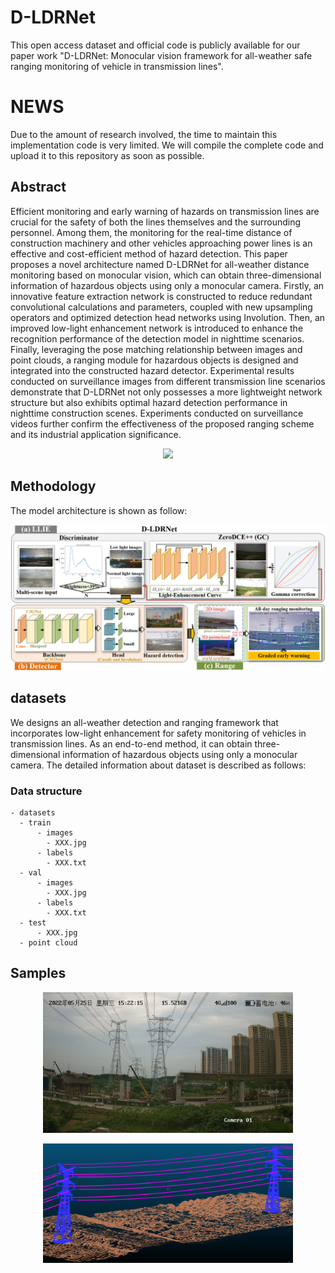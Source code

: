 # D-LDRNet
This open access dataset and official code is publicly available for our paper work "D-LDRNet: Monocular vision framework for all-weather safe ranging monitoring of vehicle in transmission lines". 

# NEWS
Due to the amount of research involved, the time to maintain this implementation code is very limited. We will compile the complete code and upload it to this repository as soon as possible.

## Abstract
Efficient monitoring and early warning of hazards on transmission lines are crucial for the safety of both the lines themselves and the surrounding personnel. Among them, the monitoring for the real-time distance of construction machinery and other vehicles approaching power lines is an effective and cost-efficient method of hazard detection. This paper proposes a novel architecture named D-LDRNet for all-weather distance monitoring based on monocular vision, which can obtain three-dimensional information of hazardous objects using only a monocular camera. Firstly, an innovative feature extraction network is constructed to reduce redundant convolutional calculations and parameters, coupled with new upsampling operators and optimized detection head networks using Involution. Then, an improved low-light enhancement network is introduced to enhance the recognition performance of the detection model in nighttime scenarios. Finally, leveraging the pose matching relationship between images and point clouds, a ranging module for hazardous objects is designed and integrated into the constructed hazard detector. Experimental results conducted on surveillance images from different transmission line scenarios demonstrate that D-LDRNet not only possesses a more lightweight network structure but also exhibits optimal hazard detection performance in nighttime construction scenes. Experiments conducted on surveillance videos further confirm the effectiveness of the proposed ranging scheme and its industrial application significance.

<p align="center">
<img src="./video.gif" width="600"/>
</figure> 
</p>

## Methodology
The model architecture is shown as follow:

<p align="center">
<img src="./D-LDRNet.png" width="600"/>
</figure> 
</p>

## datasets
We designs an all-weather detection and ranging framework that incorporates low-light enhancement for safety monitoring of vehicles in transmission lines. As an end-to-end method, it can obtain three-dimensional information of hazardous objects using only a monocular camera. The detailed information about dataset is described as follows:

### Data structure

```
- datasets
  - train
      - images
        - XXX.jpg
      - labels
        - XXX.txt
  - val
      - images
        - XXX.jpg
      - labels
        - XXX.txt
  - test
      - XXX.jpg
  - point cloud
```

## Samples
<p align="center">
<img src="./datasets/train/images/294.jpg" width="400"/>
</figure> 
</p>

<p align="center">
<img src="./point cloud-2.png" width="400"/>
</figure> 
</p>
